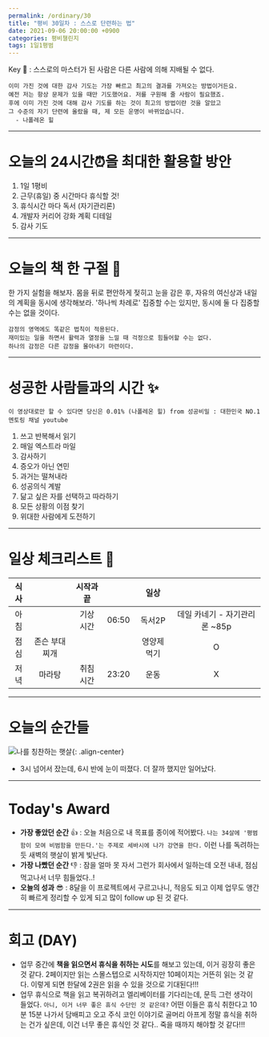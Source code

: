 ```yaml
---
permalink: /ordinary/30
title: "평비 30일차 : 스스로 단련하는 법"
date: 2021-09-06 20:00:00 +0900
categories: 평비챌린지
tags: 1일1평범
---  
```

Key 🔑 : 스스로의 마스터가 된 사람은 다른 사람에 의해 지배될 수 없다.  
```
이미 가진 것에 대한 감사 기도는 가장 빠르고 최고의 결과를 가져오는 방법이거든요.
예전 저는 항상 문제가 있을 때만 기도했어요. 저를 구원해 줄 사람이 필요했죠.
후에 이미 가진 것에 대해 감사 기도를 하는 것이 최고의 방법이란 것을 알았고
그 수준의 자기 단련에 올랐을 때, 제 모든 운명이 바뀌었습니다.
  - 나폴레온 힐
```

---
# 오늘의 24시간⏰을 최대한 활용할 방안  
1. 1일 1평비  
2. 근무(휴일) 중 시간마다 휴식할 것!  
3. 휴식시간 마다 독서 (자기관리론)  
4. 개발자 커리어 강화 계획 디테일  
5. 감사 기도  

---
# 오늘의 책 한 구절 📕
한 가지 실험을 해보자. 몸을 뒤로 편안하게 젖히고 눈을 감은 후, 자유의 여신상과 내일의 계획을 동시에 생각해보라. '하나씩 차례로' 집중할 수는 있지만, 동시에 둘 다 집중할 수는 없을 것이다.  
```
감정의 영역에도 똑같은 법칙이 적용된다.
재미있는 일을 하면서 활력과 열정을 느낄 때 걱정으로 힘들어할 수는 없다.
하나의 감정은 다른 감정을 몰아내기 마련이다.
```

---
# 성공한 사람들과의 시간 ✨
`이 영상대로만 할 수 있다면 당신은 0.01% (나폴레온 힐) from 성공비밀 : 대한민국 NO.1 멘토링 채널 youtube`
1. 쓰고 반복해서 읽기  
2. 매일 엑스트라 마일  
3. 감사하기  
4. 증오가 아닌 연민  
5. 과거는 떨쳐내라  
6. 성공의식 계발  
7. 닮고 싶은 자를 선택하고 따라하기  
8. 모든 상황의 이점 찾기  
9. 위대한 사람에게 도전하기  

---
# 일상 체크리스트 📃

| 식사 |  | 시작과 끝 |  | 일상 |  |
|:----:|:----:|:----:|:----:|:----:|:----:|
| 아침 |  | 기상 시간 | 06:50 | 독서2P | 데일 카네기 - 자기관리론 ~85p |
| 점심 | 존슨 부대찌개 |  |  | 영양제 먹기 | O |
| 저녁 | 마라탕 | 취침 시간 | 23:20 | 운동 | X |

---
# 오늘의 순간들
![나를 칭찬하는 햇살][운명의햇살]{: .align-center}
- 3시 넘어서 잤는데, 6시 반에 눈이 떠졌다. 더 잘까 했지만 일어났다.  

---
# Today's Award
- **가장 좋았던 순간** 👍 : 오늘 처음으로 내 목표를 종이에 적어봤다. `나는 34살에 '평범함이 모여 비범함을 만든다.'는 주제로 세바시에 나가 강연을 한다.` 이런 나를 독려하는 듯 새벽의 햇살이 밝게 빛난다.  
- **가장 나빴던 순간** 👎 : 잠을 얼마 못 자서 그런가 회사에서 일하는데 오전 내내, 점심 먹고나서 너무 힘들었다..!  
- **오늘의 성과** 😎 : 8달을 이 프로젝트에서 구르고나니, 적응도 되고 이제 업무도 앵간히 빠르게 정리할 수 있게 되고 많이 follow up 된 것 같다.  

---
# 회고 (DAY)
- 업무 중간에 **책을 읽으면서 휴식을 취하는 시도**를 해보고 있는데, 이거 굉장히 좋은 것 같다. 2페이지만 읽는 스몰스텝으로 시작하지만 10페이지는 거뜬히 읽는 것 같다. 이렇게 되면 한달에 2권은 읽을 수 있을 것으로 기대된다!!!
- 업무 휴식으로 책을 읽고 복귀하려고 엘리베이터를 기다리는데, 문득 그런 생각이 들었다. `아니, 이거 너무 좋은 휴식 수단인 것 같은데?` 어떤 이들은 휴식 취한다고 10분 15분 나가서 담배피고 오고 주식 코인 이야기로 골머리 아프게 정말 휴식을 취하는 건가 싶은데, 이건 너무 좋은 휴식인 것 같다.. 죽을 때까지 해야할 것 같다!!!

[운명의햇살]: ../../assets/images/post/Ordinary/Genesis_sunset.jpg